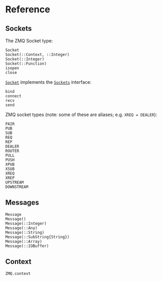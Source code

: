 # Reference

## Sockets

The ZMQ Socket type:

```@docs
Socket
Socket(::Context, ::Integer)
Socket(::Integer)
Socket(::Function)
isopen
close
```

[`Socket`](@ref) implements the
[`Sockets`](https://docs.julialang.org/en/v1/stdlib/Sockets/) interface:
```@docs
bind
connect
recv
send
```

ZMQ socket types (note: some of these are aliases; e.g. `XREQ = DEALER`):
```@docs
PAIR
PUB
SUB
REQ
REP
DEALER
ROUTER
PULL
PUSH
XPUB
XSUB
XREQ
XREP
UPSTREAM
DOWNSTREAM
```

## Messages

```@docs
Message
Message()
Message(::Integer)
Message(::Any)
Message(::String)
Message(::SubString{String})
Message(::Array)
Message(::IOBuffer)
```

## Context

```@docs
ZMQ.context
```
